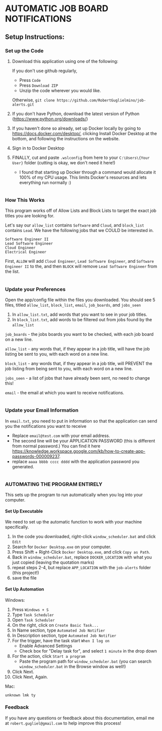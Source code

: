 # AUTOMATIC JOB BOARD NOTIFICATIONS

## Setup Instructions:

### Set up the Code
1) Download this application using one of the following:
 
    If you don't use github regularly,
    - Press `Code`
    - Press `Download ZIP`
    - Unzip the code wherever you would like.

    Otherwise, `git clone https://github.com/RobertGuglielmino/job-alerts.git`
2) If you don't have Python, download the latest version of Python (https://www.python.org/downloads/)
3) If you haven't done so already, set up Docker locally by going to https://docs.docker.com/desktop/, clicking Install Docker Desktop at the bottom, and following the instructions on the website.
4) Sign in to Docker Desktop
5) FINALLY, cut and paste `.wslconfig` from here to your `C:\Users\{Your User}` folder (cutting is okay, we don't need it here!)
    - I found that starting up Docker through a command would allocate it 100% of my CPU usage. This limits Docker's resources and lets everything run normally :)

#

### How This Works

This program works off of Allow Lists and Block Lists to target the exact job titles you are looking for.


Let's say our `allow_list` contains `Software` and `Cloud`, and `block_list` contains `Lead`. We have the following jobs that we COULD be interested in.
 ```
Software Engineer II
Lead Software Engineer
Cloud Engineer 
Electrical Engineer
 ```

 First, `ALLOW` will add `Cloud Engineer`, `Lead Software Engineer`, and `Software Engineer II` to the, and then `BLOCK` will remove `Lead Software Engineer` from the list.

#

### Update your Preferences

Open the app/config file within the files you downloaded. You should see 5 files, titled `allow_list`, `block_list`, `email`, `job_boards`, and `jobs_seen`

1) In `allow_list.txt`, add words that you want to see in your job titles.
2) In `block_list.txt`, add words to be filtered out from jobs found by the `allow_list`


 `job_boards` - the jobs boards you want to be checked, with each job board on a new line.

 `allow_list` - any words that, if they appear in a job title, will have the job listing be sent to you, with each word on a new line.

 `block_list` - any words that, if they appear in a job title, will PREVENT the job listing from being sent to you, with each word on a new line.

 `jobs_seen` - a list of jobs that have already been sent, no need to change this!

 `email` - the email at which you want to receive notifications.

#


### Update your Email Information

In `email.txt`, you need to put in information so that the application can send you the notifications you want to receive
- Replace `email@test.com` with your email address.
- The second line will be your APPLICATION PASSWORD (this is different from normal password.) You can find it here https://knowledge.workspace.google.com/kb/how-to-create-app-passwords-000009237. 
- replace `aaaa bbbb cccc dddd` with the application password you generated.

#

### AUTOMATING THE PROGRAM ENTIRELY 

 This sets up the program to run automatically when you log into your computer.



#### Set Up Executable

We need to set up the automatic function to work with your machine specifically.

1) In the code you downloaded, right-click `window_scheduler.bat` and click `Edit`
2) Search for `Docker Desktop.exe` on your computer. 
3) Press Shift + Right-Click `Docker Desktop.exe`, and click `Copy as Path`.
4) Back in `window_scheduler.bat`, replace `DOCKER_LOCATION` with what you just copied (leaving the quotation marks)
5) repeat steps 2-4, but replace `APP_LOCATION` with the `job-alerts` folder (this project!)
6) save the file


#### Set Up Automation

 Windows:
 1) Press `Windows + S`
 2) Type `Task Scheduler`
 3) Open `Task Scheduler`
 4) On the right, click on `Create Basic Task...`
 5) In Name section, type `Automated Job Notifier`
 6) In Description section, type `Automated Job Notifier`
 7) For the trigger, have the task start `When I log on`
    - Enable Advanced Settings
    - Check box for "Delay task for", and select `1 minute` in the drop down
 8) For the action, click `Start a program`
    - Paste the program path for `window_scheduler.bat` (you can search `window_scheduler.bat` in the Browse window as well!)
 9) Click Next.
 10) Click Next, Again.

 Mac:

    unknown lmk ty


### Feedback 
If you have any questions or feedback about this documentation, email me at `robert.gugliel@gmail.com` to help improve this process!